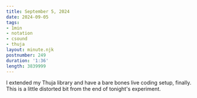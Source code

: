 ```yaml
---
title: September 5, 2024
date: 2024-09-05
tags:
- 1min
- notation
- csound
- thuja
layout: minute.njk
postnumber: 249
duration: '1:36'
length: 3839999
---
```

I extended my Thuja library and have a bare bones live coding setup, finally. This is a little distorted bit from the end of tonight's experiment. 